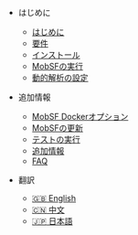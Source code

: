 <!-- _navbar.md -->
<!-- docs/_sidebar.md -->
* はじめに
   * [はじめに](/ja-jp/)
   * [要件](/ja-jp/requirements.md)
   * [インストール](/ja-jp/installation.md)
   * [MobSFの実行](/ja-jp/running.md)
   * [動的解析の設定](/ja-jp/dynamic_analyzer.md)

* 追加情報
   * [MobSF Dockerオプション](/ja-jp/docker.md)
   * [MobSFの更新](/ja-jp/updating.md)
   * [テストの実行](/ja-jp/tests.md)
   * [追加情報](/ja-jp/extras.md)
   * [FAQ](/ja-jp/faq.md)
* 翻訳
   * [:uk: English](/)
   * [:cn: 中文](/zh-cn/)
   * [:jp: 日本語](/ja-jp/)

